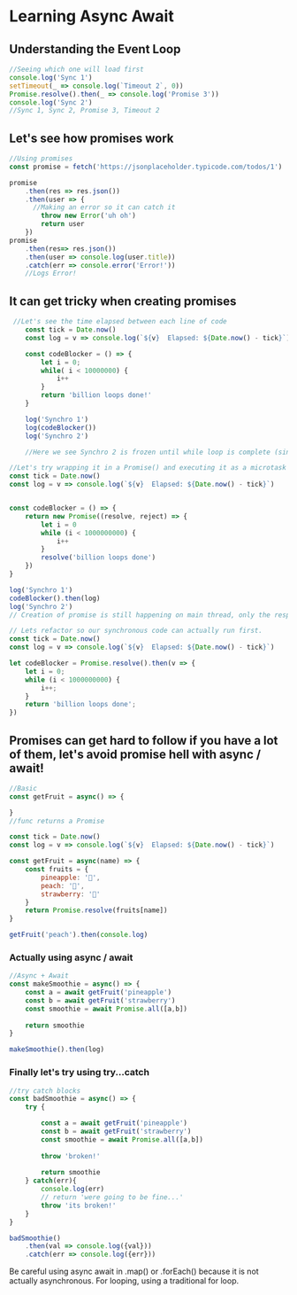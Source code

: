 # Learning Async Await

## Understanding the Event Loop
```js
//Seeing which one will load first
console.log('Sync 1')
setTimeout(_ => console.log(`Timeout 2`, 0))
Promise.resolve().then(_ => console.log('Promise 3'))
console.log('Sync 2')
//Sync 1, Sync 2, Promise 3, Timeout 2
```


## Let's see how promises work
```js
//Using promises
const promise = fetch('https://jsonplaceholder.typicode.com/todos/1')

promise
    .then(res => res.json())
    .then(user => {
      //Making an error so it can catch it  
        throw new Error('uh oh')
        return user
    })
promise
    .then(res=> res.json())
    .then(user => console.log(user.title))
    .catch(err => console.error('Error!'))
    //Logs Error!
```


## It can get tricky when creating promises
```js
 //Let's see the time elapsed between each line of code
    const tick = Date.now()
    const log = v => console.log(`${v}  Elapsed: ${Date.now() - tick}`)

    const codeBlocker = () => {
        let i = 0;
        while( i < 10000000) {
            i++
        }
        return 'billion loops done!'
    }

    log('Synchro 1')
    log(codeBlocker())
    log('Synchro 2')

    //Here we see Synchro 2 is frozen until while loop is complete (since JS is single-threaded)

```

```js
//Let's try wrapping it in a Promise() and executing it as a microtask
const tick = Date.now()
const log = v => console.log(`${v}  Elapsed: ${Date.now() - tick}`)


const codeBlocker = () => {
    return new Promise((resolve, reject) => {
        let i = 0
        while (i < 1000000000) {
            i++
        }
        resolve('billion loops done')
    })
}

log('Synchro 1')
codeBlocker().then(log)
log('Synchro 2')
// Creation of promise is still happening on main thread, only the response of the value happens as microtask
```

```js
// Lets refactor so our synchronous code can actually run first.
const tick = Date.now()
const log = v => console.log(`${v}  Elapsed: ${Date.now() - tick}`)

let codeBlocker = Promise.resolve().then(v => {
    let i = 0;
    while (i < 1000000000) {
        i++;
    }
    return 'billion loops done';
})
```

## Promises can get hard to follow if you have a lot of them, let's avoid promise hell with async / await!

```js
//Basic
const getFruit = async() => {

}
//func returns a Promise
```


```js
const tick = Date.now()
const log = v => console.log(`${v}  Elapsed: ${Date.now() - tick}`)

const getFruit = async(name) => {
    const fruits = {
        pineapple: '🍍',
        peach: '🍑',
        strawberry: '🍓'
    }
    return Promise.resolve(fruits[name])
}

getFruit('peach').then(console.log)
```
### Actually using async / await
```js
//Async + Await
const makeSmoothie = async() => {
    const a = await getFruit('pineapple')
    const b = await getFruit('strawberry')
    const smoothie = await Promise.all([a,b])
    
    return smoothie
}

makeSmoothie().then(log)
```
### Finally let's try using try...catch
```js
//try catch blocks
const badSmoothie = async() => {
    try {

        const a = await getFruit('pineapple')
        const b = await getFruit('strawberry')
        const smoothie = await Promise.all([a,b])
        
        throw 'broken!'
        
        return smoothie
    } catch(err){
        console.log(err)
        // return 'were going to be fine...'
        throw 'its broken!'
    }
}

badSmoothie()
    .then(val => console.log({val}))
    .catch(err => console.log({err}))
```

Be careful using async await in .map() or .forEach() because it is not actually asynchronous. For looping, using a traditional for loop.